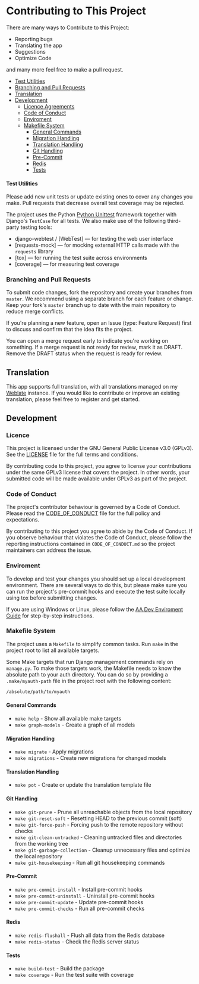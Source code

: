 # Contributing to This Project

There are many ways to Contribute to this Project:

- Reporting bugs
- Translating the app
- Suggestions
- Optimize Code

and many more feel free to make a pull request.

- [Test Utilities](#test-utilities)
- [Branching and Pull Requests](#branching-and-pull-requests)
- [Translation](#translation)
- [Development](#development)
  - [Licence Agreements](#licence)
  - [Code of Conduct](#code-of-conduct)
  - [Enviroment](#enviroment)
  - [Makefile System](#makefile-system)
    - [General Commands](#general-commands)
    - [Migration Handling](#migration-handling)
    - [Translation Handling](#translation-handling)
    - [Git Handling](#git-handling)
    - [Pre-Commit](#pre-commit)
    - [Redis](#redis)
    - [Tests](#tests)

#### Test Utilities<a name="test-utilities"></a>

Please add new unit tests or update existing ones to cover any changes you make. Pull
requests that decrease overall test coverage may be rejected.

The project uses the Python [Python Unittest] framework together with Django's `TestCase` for
all tests. We also make use of the following third-party testing tools:

- django-webtest / [WebTest] — for testing the web user interface
- [requests-mock] — for mocking external HTTP calls made with the `requests` library
- [tox] — for running the test suite across environments
- [coverage] — for measuring test coverage

### Branching and Pull Requests<a name="branching-and-pull-requests"></a>

To submit code changes, fork the repository and create your branches from `master`.
We recommend using a separate branch for each feature or change. Keep your fork's
`master` branch up to date with the main repository to reduce merge conflicts.

If you're planning a new feature, open an Issue (type: Feature Request) first to
discuss and confirm that the idea fits the project.

You can open a merge request early to indicate you're working on something. If a
merge request is not ready for review, mark it as DRAFT. Remove the DRAFT status
when the request is ready for review.

## Translation<a name="translation"></a>

This app supports full translation, with all translations managed on my [Weblate] instance. If you would like to contribute or improve an existing translation, please feel free to register and get started.

## Development<a name="development"></a>

### Licence<a name="licence"></a>

This project is licensed under the GNU General Public License v3.0 (GPLv3). See the
[LICENSE](LICENSE) file for the full terms and conditions.

By contributing code to this project, you agree to license your contributions under
the same GPLv3 license that covers the project. In other words, your submitted
code will be made available under GPLv3 as part of the project.

### Code of Conduct<a name="code-of-conduct"></a>

The project's contributor behaviour is governed by a Code of Conduct. Please read the
[CODE_OF_CONDUCT](CODE_OF_CONDUCT.md) file for the full policy and expectations.

By contributing to this project you agree to abide by the Code of Conduct. If you observe
behaviour that violates the Code of Conduct, please follow the reporting instructions
contained in `CODE_OF_CONDUCT.md` so the project maintainers can address the issue.

### Enviroment<a name="enviroment"></a>

To develop and test your changes you should set up a local development environment. There
are several ways to do this, but please make sure you can run the project's pre-commit
hooks and execute the test suite locally using tox before submitting changes.

If you are using Windows or Linux, please follow the [AA Dev Enviroment Guide]
for step-by-step instructions.

### Makefile System<a name="makefile-system"></a>

The project uses a `Makefile` to simplify common tasks. Run `make` in the project root to list all available targets.

Some Make targets that run Django management commands rely on `manage.py`.
To make those targets work, the Makefile needs to know the absolute path to your auth directory.
You can do so by providing a `.make/myauth-path` file in the project root with the following content:

```makefile
/absolute/path/to/myauth
```

#### General Commands<a name="general-commands"></a>

- `make help` - Show all available make targets
- `make graph-models` - Create a graph of all models

#### Migration Handling<a name="migration-handling"></a>

- `make migrate` - Apply migrations
- `make migrations` - Create new migrations for changed models

#### Translation Handling<a name="translation-handling"></a>

- `make pot` - Create or update the translation template file

#### Git Handling<a name="git-handling"></a>

- `make git-prune` - Prune all unreachable objects from the local repository
- `make git-reset-soft` - Resetting HEAD to the previous commit (soft)
- `make git-force-push` - Forcing push to the remote repository without checks
- `make git-clean-untracked` - Cleaning untracked files and directories from the working tree
- `make git-garbage-collection` - Cleanup unnecessary files and optimize the local repository
- `make git-housekeeping` - Run all git housekeeping commands

#### Pre-Commit<a name="pre-commit"></a>

- `make pre-commit-install` - Install pre-commit hooks
- `make pre-commit-uninstall` - Uninstall pre-commit hooks
- `make pre-commit-update` - Update pre-commit hooks
- `make pre-commit-checks` - Run all pre-commit checks

#### Redis<a name="redis"></a>

- `make redis-flushall` - Flush all data from the Redis database
- `make redis-status` - Check the Redis server status

#### Tests<a name="tests"></a>

- `make build-test` - Build the package
- `make coverage` - Run the test suite with coverage

<!-- Links -->

[aa dev enviroment guide]: https://allianceauth.readthedocs.io/en/latest/development/dev_setup/aa-dev-setup-wsl-vsc-v2.html "AA Dev Enviroment Guide"
[python unittest]: https://docs.python.org/3/library/unittest.html "Python Unittest"
[weblate]: https://weblate.voices-of-war.de/ "Weblate"
